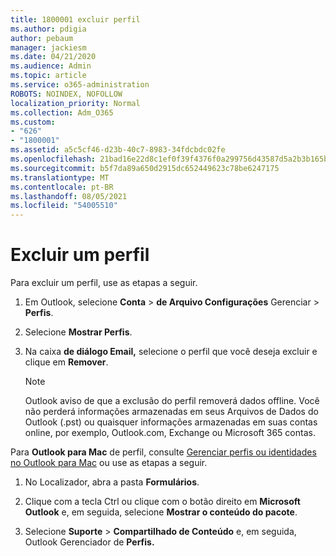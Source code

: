 ```yaml
---
title: 1800001 excluir perfil
ms.author: pdigia
author: pebaum
manager: jackiesm
ms.date: 04/21/2020
ms.audience: Admin
ms.topic: article
ms.service: o365-administration
ROBOTS: NOINDEX, NOFOLLOW
localization_priority: Normal
ms.collection: Adm_O365
ms.custom:
- "626"
- "1800001"
ms.assetid: a5c5cf46-d23b-40c7-8983-34fdcbdc02fe
ms.openlocfilehash: 21bad16e22d8c1ef0f39f4376f0a299756d43587d5a2b3b165bc6a90c1fc4e1a
ms.sourcegitcommit: b5f7da89a650d2915dc652449623c78be6247175
ms.translationtype: MT
ms.contentlocale: pt-BR
ms.lasthandoff: 08/05/2021
ms.locfileid: "54005510"
---
```

# <a name="delete-a-profile"></a>Excluir um perfil

Para excluir um perfil, use as etapas a seguir.
  
1. Em Outlook, selecione **Conta** \> **de Arquivo Configurações** Gerenciar \> **Perfis**.

2. Selecione **Mostrar Perfis**.

3. Na caixa **de diálogo Email,** selecione o perfil que você deseja excluir e clique em **Remover**.

    > [!NOTE]
    > Outlook aviso de que a exclusão do perfil removerá dados offline. Você não perderá informações armazenadas em seus Arquivos de Dados do Outlook (.pst) ou quaisquer informações armazenadas em suas contas online, por exemplo, Outlook.com, Exchange ou Microsoft 365 contas.
  
Para **Outlook para Mac** de perfil, consulte [Gerenciar perfis ou identidades no Outlook para Mac](https://support.office.com/article/fed2a955-74df-4a24-bef6-78a426958c4c.aspx) ou use as etapas a seguir.
  
1. No Localizador, abra a pasta **Formulários**.

2. Clique com a tecla Ctrl ou clique com o botão direito em **Microsoft Outlook** e, em seguida, selecione **Mostrar o conteúdo do pacote**.

3. Selecione **Suporte** \> **Compartilhado de Conteúdo** e, em seguida, Outlook Gerenciador de **Perfis.**
